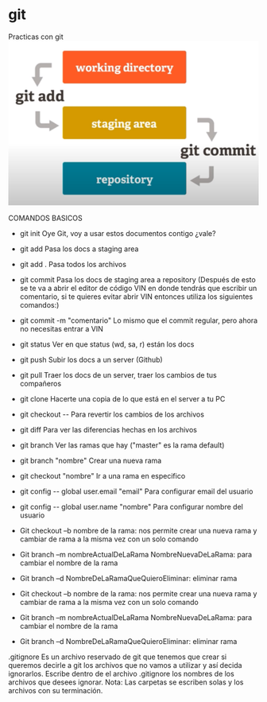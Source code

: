 # git
Practicas con git
![Image of Yaktocat](https://github.com/GyserMaster/images/blob/master/arquitectura%20git.png)

COMANDOS BASICOS 
* git init Oye Git, voy a usar estos documentos contigo ¿vale?
* git add <file> Pasa los docs a staging area 
* git add . Pasa todos los archivos
* git commit Pasa los docs de staging area a repository (Después de esto se te va a abrir el editor de código VIN en donde tendrás que escribir un comentario, si te quieres evitar abrir VIN entonces utiliza los siguientes comandos:)
* git commit -m "comentario" Lo mismo que el commit regular, pero ahora no necesitas entrar a VIN
* git status Ver en que status (wd, sa, r) están los docs
* git push Subir los docs a un server (Github)
* git pull  Traer los docs de un server, traer los cambios de tus compañeros
* git clone Hacerte una copia de lo que está en el server a tu PC
* git checkout -- <file> Para revertir los cambios de los archivos
* git diff <file> Para ver las diferencias hechas en los archivos
* git branch Ver las ramas que hay ("master" es la rama default)
* git branch "nombre" Crear una nueva rama
* git checkout "nombre" Ir a una rama en especifico 

*  git config -- global user.email "email" Para configurar email del usuario
*  git config -- global user.name "nombre" Para configurar nombre del usuario

* Git checkout –b nombre de la rama: nos permite crear una nueva rama y cambiar de rama  a la misma vez con un solo comando
* Git branch –m nombreActualDeLaRama NombreNuevaDeLaRama: para cambiar el nombre de la rama
* Git branch –d NombreDeLaRamaQueQuieroEliminar: eliminar rama
* Git checkout –b nombre de la rama: nos permite crear una nueva rama y cambiar de rama  a la misma vez con un solo comando
* Git branch –m nombreActualDeLaRama NombreNuevaDeLaRama: para cambiar el nombre de la rama
* Git branch –d NombreDeLaRamaQueQuieroEliminar: eliminar rama

.gitignore Es un archivo reservado de git que tenemos que crear si queremos decirle a git los archivos que no vamos a utilizar y así decida ignorarlos.
Escribe dentro de el archivo .gitignore los nombres de los archivos que desees ignorar.
Nota: Las carpetas se escriben solas y los archivos con su terminación.
